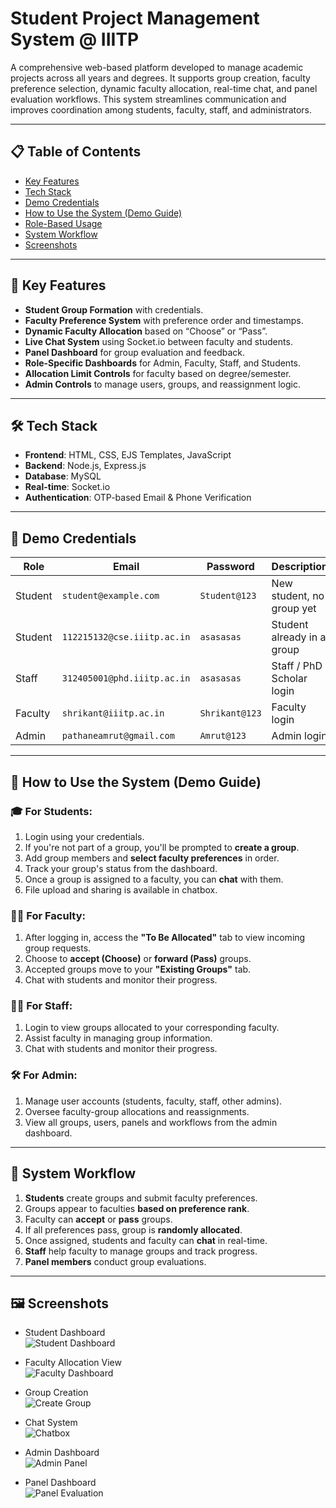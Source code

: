 # Student Project Management System @ IIITP

A comprehensive web-based platform developed to manage academic projects across all years and degrees. It supports group creation, faculty preference selection, dynamic faculty allocation, real-time chat, and panel evaluation workflows. This system streamlines communication and improves coordination among students, faculty, staff, and administrators.

---

## 📋 Table of Contents

- [Key Features](#key-features)
- [Tech Stack](#tech-stack)
- [Demo Credentials](#demo-credentials)
- [How to Use the System (Demo Guide)](#how-to-use-the-system-demo-guide)
- [Role-Based Usage](#role-based-usage)
- [System Workflow](#system-workflow)
- [Screenshots](#screenshots)

---

## 🚀 Key Features

- **Student Group Formation** with credentials.
- **Faculty Preference System** with preference order and timestamps.
- **Dynamic Faculty Allocation** based on “Choose” or “Pass”.
- **Live Chat System** using Socket.io between faculty and students.
- **Panel Dashboard** for group evaluation and feedback.
- **Role-Specific Dashboards** for Admin, Faculty, Staff, and Students.
- **Allocation Limit Controls** for faculty based on degree/semester.
- **Admin Controls** to manage users, groups, and reassignment logic.

---

## 🛠️ Tech Stack

- **Frontend**: HTML, CSS, EJS Templates, JavaScript  
- **Backend**: Node.js, Express.js  
- **Database**: MySQL  
- **Real-time**: Socket.io  
- **Authentication**: OTP-based Email & Phone Verification  

---

## 🧪 Demo Credentials

| Role     | Email                           | Password     | Description                               |
|----------|----------------------------------|--------------|-------------------------------------------|
| Student  | `student@example.com`            | `Student@123`| New student, no group yet                 |
| Student  | `112215132@cse.iiitp.ac.in`      | `asasasas`   | Student already in a group                |
| Staff    | `312405001@phd.iiitp.ac.in`      | `asasasas`   | Staff / PhD Scholar login                 |
| Faculty  | `shrikant@iiitp.ac.in`           | `Shrikant@123` | Faculty login                             |
| Admin    | `pathaneamrut@gmail.com`         | `Amrut@123`  | Admin login                               |

---

## 📖 How to Use the System (Demo Guide)

### 🎓 For Students:
1. Login using your credentials.
2. If you're not part of a group, you'll be prompted to **create a group**.
3. Add group members and **select faculty preferences** in order.
4. Track your group's status from the dashboard.
5. Once a group is assigned to a faculty, you can **chat** with them.
6. File upload and sharing is available in chatbox.

### 👨‍🏫 For Faculty:
1. After logging in, access the **"To Be Allocated"** tab to view incoming group requests.
2. Choose to **accept (Choose)** or **forward (Pass)** groups.
3. Accepted groups move to your **"Existing Groups"** tab.
4. Chat with students and monitor their progress.

### 👩‍💼 For Staff:
1. Login to view groups allocated to your corresponding faculty.
2. Assist faculty in managing group information.
3. Chat with students and monitor their progress.

### 🛠️ For Admin:
1. Manage user accounts (students, faculty, staff, other admins).
2. Oversee faculty-group allocations and reassignments.
3. View all groups, users, panels and workflows from the admin dashboard.

---

## 🔄 System Workflow

1. **Students** create groups and submit faculty preferences.
2. Groups appear to faculties **based on preference rank**.
3. Faculty can **accept** or **pass** groups.
4. If all preferences pass, group is **randomly allocated**.
5. Once assigned, students and faculty can **chat** in real-time.
6. **Staff** help faculty to manage groups and track progress.
7. **Panel members** conduct group evaluations.

---

## 🖼️ Screenshots

- Student Dashboard  
  ![Student Dashboard](./screenshots/student_dashboard.png)

- Faculty Allocation View  
  ![Faculty Dashboard](./screenshots/unallocated_groups.png)

- Group Creation  
  ![Create Group](./screenshots/group_creation.png)

- Chat System  
  ![Chatbox](./screenshots/chatbox.png)

- Admin Dashboard  
  ![Admin Panel](./screenshots/admin_dashboard.png)

- Panel Dashboard  
  ![Panel Evaluation](./screenshots/panel_dashboard.png)


